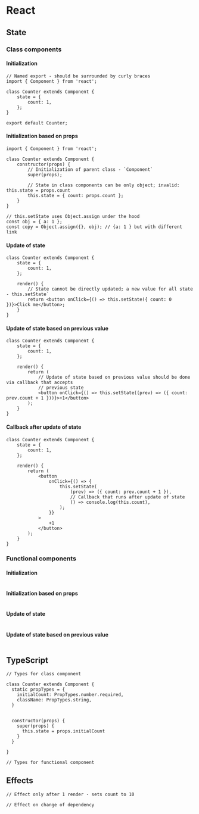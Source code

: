 # React

## State

### Class components

#### Initialization

```tsx
// Named export - should be surrounded by curly braces
import { Component } from 'react';

class Counter extends Component {
    state = {
        count: 1,
    };
}

export default Counter;
```

#### Initialization based on props

```tsx
import { Component } from 'react';

class Counter extends Component {
    constructor(props) {
        // Initialization of parent class - `Component`
        super(props);

        // State in class components can be only object; invalid: this.state = props.count
        this.state = { count: props.count };
    }
}

// this.setState uses Object.assign under the hood
const obj = { a: 1 };
const copy = Object.assign({}, obj); // {a: 1 } but with different link
```

#### Update of state

```tsx
class Counter extends Component {
    state = {
        count: 1,
    };

    render() {
        // State cannot be directly updated; a new value for all state - this.setState`
        return <button onClick={() => this.setState({ count: 0 })}>Click me</button>;
    }
}
```

#### Update of state based on previous value

```tsx
class Counter extends Component {
    state = {
        count: 1,
    };

    render() {
        return (
            // Update of state based on previous value should be done via callback that accepts
            // previous state
            <button onClick={() => this.setState((prev) => ({ count: prev.count + 1 }))}>+1</button>
        );
    }
}
```

#### Callback after update of state

```tsx
class Counter extends Component {
    state = {
        count: 1,
    };

    render() {
        return (
            <button
                onClick={() => {
                    this.setState(
                        (prev) => ({ count: prev.count + 1 }),
                        // Callback that runs after update of state
                        () => console.log(this.count),
                    );
                }}
            >
                +1
            </button>
        );
    }
}
```

### Functional components

#### Initialization

```tsx
```

#### Initialization based on props

```tsx
```

#### Update of state

```tsx
```

#### Update of state based on previous value

```tsx
```

## TypeScript

```tsx
// Types for class component

class Counter extends Component {
  static propTypes = {
    initialCount: PropTypes.number.required,
    className: PropTypes.string,
  }


  constructor(props) {
    super(props) {
      this.state = props.initialCount
    }
  }

}
```

```tsx
// Types for functional component
```

## Effects

```tsx
// Effect only after 1 render - sets count to 10
```

```tsx
// Effect on change of dependency
```
